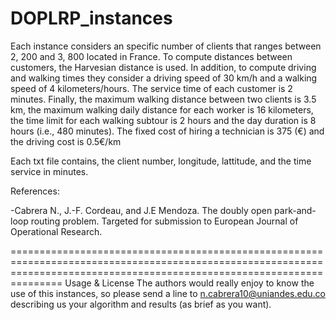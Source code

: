 # DOPLRP_instances

Each instance considers an specific number of clients that ranges between 2, 200 and 3, 800 located in France. To compute distances between customers, the Harvesian distance is used. In addition, to compute driving and walking times they consider a driving speed of 30 km/h and a walking
speed of 4 kilometers/hours. The service time of each customer is 2 minutes. Finally, the maximum walking distance between two clients is 3.5 km, the maximum walking daily distance for each worker is 16 kilometers, the time limit for each walking subtour is 2 hours and the day duration is 8 hours (i.e., 480 minutes). The fixed cost of hiring a technician is 375 (€) and the driving cost is 0.5€/km

Each txt file contains, the client number, longitude, lattitude, and the time service in minutes. 

References:

-Cabrera N., J.-F. Cordeau, and J.E Mendoza. The doubly open park-and-loop routing problem. Targeted for submission to European Journal of Operational Research.


=========================================================================================================================================================================== Usage & License
The authors would really enjoy to know the use of this instances, so please send a line to n.cabrera10@uniandes.edu.co describing us your algorithm and results (as brief as you want).
